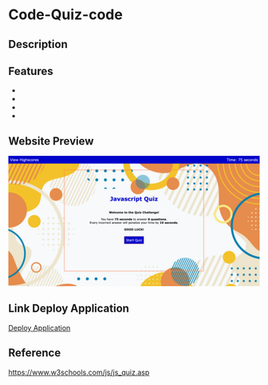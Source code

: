 # Code-Quiz-code

## Description



## Features 
* 
* 
* 
* 

## Website Preview
![image](./assests/images/Quizss.png)

## Link Deploy Application

[Deploy Application](https://jjimenez174.github.io/Code-Quiz-code/)

## Reference
https://www.w3schools.com/js/js_quiz.asp
